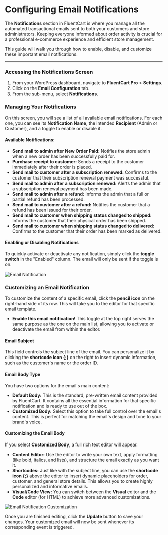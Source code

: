 # Configuring Email Notifications

The **Notifications** section in FluentCart is where you manage all the automated transactional emails sent to both your customers and store administrators. Keeping everyone informed about order activity is crucial for a professional e-commerce experience and efficient store management.

This guide will walk you through how to enable, disable, and customize these important email notifications.

---

### Accessing the Notifications Screen

1.  From your WordPress dashboard, navigate to **FluentCart Pro** > **Settings**.
2.  Click on the **Email Configuration** tab.
3.  From the sub-menu, select **Notifications**.

### Managing Your Notifications

On this screen, you will see a list of all available email notifications. For each one, you can see its **Notification Name**, the intended **Recipient** (Admin or Customer), and a toggle to enable or disable it.

#### Available Notifications:

* **Send mail to admin after New Order Paid:** Notifies the store admin when a new order has been successfully paid for.
* **Purchase receipt to customer:** Sends a receipt to the customer immediately after their order is placed.
* **Send mail to customer after a subscription renewed:** Confirms to the customer that their subscription renewal payment was successful.
* **Send mail to admin after a subscription renewed:** Alerts the admin that a subscription renewal payment has been made.
* **Send mail to admin after a refund:** Informs the admin that a full or partial refund has been processed.
* **Send mail to customer after a refund:** Notifies the customer that a refund has been issued for their order.
* **Send mail to customer when shipping status changed to shipped:** Informs the customer that their physical order has been shipped.
* **Send mail to customer when shipping status changed to delivered:** Confirms to the customer that their order has been marked as delivered.

#### Enabling or Disabling Notifications

To quickly activate or deactivate any notification, simply click the **toggle switch** in the "Enabled" column. The email will only be sent if the toggle is on.

![Email Notification](/images/settings-configuration/email-notifications/email-notification-1.png)


### Customizing an Email Notification

To customize the content of a specific email, click the **pencil icon** on the right-hand side of its row. This will take you to the editor for that specific email template.

* **Enable this email notification!** This toggle at the top right serves the same purpose as the one on the main list, allowing you to activate or deactivate the email from within the editor.

#### Email Subject

This field controls the subject line of the email. You can personalize it by clicking the **shortcode icon {;}** on the right to insert dynamic information, such as the customer's name or the order ID.

#### Email Body Type

You have two options for the email's main content:

* **Default Body:** This is the standard, pre-written email content provided by FluentCart. It contains all the essential information for that specific notification and is ready to use out of the box.
* **Customized Body:** Select this option to take full control over the email's content. This is perfect for matching the email's design and tone to your brand's voice.

#### Customizing the Email Body

If you select **Customized Body**, a full rich text editor will appear.

* **Content Editor:** Use the editor to write your own text, apply formatting (like bold, italics, and lists), and structure the email exactly as you want it.
* **Shortcodes:** Just like with the subject line, you can use the **shortcode icon {;}** above the editor to insert dynamic placeholders for order, customer, and general store details. This allows you to create highly personalized and informative emails.
* **Visual/Code View:** You can switch between the **Visual** editor and the **Code** editor (for HTML) to achieve more advanced customizations.

![Email Notification Customization](/images/settings-configuration/email-notifications/email-notification-body.png)

Once you are finished editing, click the **Update** button to save your changes. Your customized email will now be sent whenever its corresponding event is triggered.